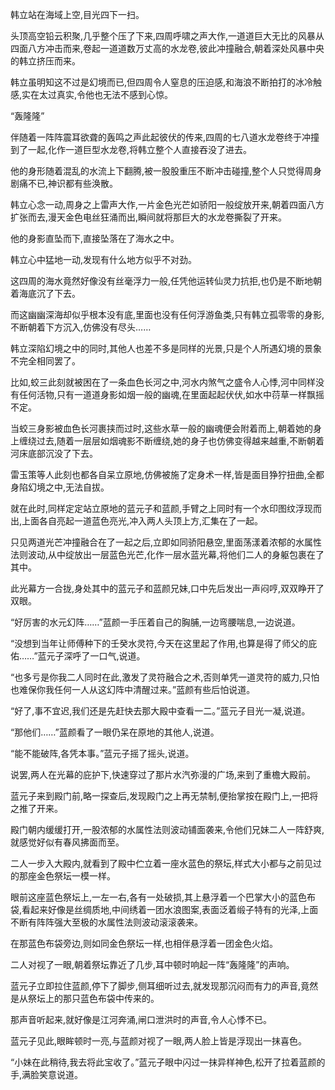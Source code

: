
韩立站在海域上空,目光四下一扫。

头顶高空铅云积聚,几乎整个压了下来,四周呼啸之声大作,一道道巨大无比的风暴从四面八方冲击而来,卷起一道道数万丈高的水龙卷,彼此冲撞融合,朝着深处风暴中央的韩立挤压而来。

韩立虽明知这不过是幻境而已,但四周令人窒息的压迫感,和海浪不断拍打的冰冷触感,实在太过真实,令他也无法不感到心惊。

“轰隆隆”

伴随着一阵阵震耳欲聋的轰鸣之声此起彼伏的传来,四周的七八道水龙卷终于冲撞到了一起,化作一道巨型水龙卷,将韩立整个人直接吞没了进去。

他的身形随着混乱的水流上下翻腾,被一股股重压不断冲击碰撞,整个人只觉得周身剧痛不已,神识都有些涣散。

韩立心念一动,周身之上雷声大作,一片金色光芒如骄阳一般绽放开来,朝着四面八方扩张而去,漫天金色电丝狂涌而出,瞬间就将那巨大的水龙卷撕裂了开来。

他的身影直坠而下,直接坠落在了海水之中。

韩立心中猛地一动,发现有什么地方似乎不对劲。

这四周的海水竟然好像没有丝毫浮力一般,任凭他运转仙灵力抗拒,也仍是不断地朝着海底沉了下去。

而这幽幽深海却似乎根本没有底,里面也没有任何浮游鱼类,只有韩立孤零零的身影,不断朝着下方沉入,仿佛没有尽头……

韩立深陷幻境之中的同时,其他人也差不多是同样的光景,只是个人所遇幻境的景象不完全相同罢了。

比如,蛟三此刻就被困在了一条血色长河之中,河水内煞气之盛令人心悸,河中同样没有任何活物,只有一道道身影如烟一般的幽魂,在里面起起伏伏,如水中葕草一样飘摇不定。

当蛟三身影被血色长河裹挟而过时,这些水草一般的幽魂便会附着而上,朝着她的身上缠绕过去,随着一层层如烟魂影不断缠绕,她的身子也仿佛变得越来越重,不断朝着河床底部沉没了下去。

雷玉策等人此刻也都各自呆立原地,仿佛被施了定身术一样,皆是面目狰狞扭曲,全都身陷幻境之中,无法自拔。

就在此时,同样定定站立原地的蓝元子和蓝颜,手臂之上同时有一个水印图纹浮现而出,上面各自亮起一道蓝色亮光,冲入两人头顶上方,汇集在了一起。

只见两道光芒冲撞融合在了一起之后,立即如同骄阳悬空,里面荡漾着浓郁的水属性法则波动,从中绽放出一层蓝色光芒,化作一层水蓝光幕,将他们二人的身躯包裹在了其中。

此光幕方一合拢,身处其中的蓝元子和蓝颜兄妹,口中先后发出一声闷哼,双双睁开了双眼。

“好厉害的水元幻阵……”蓝颜一手压着自己的胸脯,一边弯腰喘息,一边说道。

“没想到当年让师傅种下的壬癸水灵符,今天在这里起了作用,也算是得了师父的庇佑……”蓝元子深呼了一口气,说道。

“也多亏是你我二人同时在此,激发了灵符融合之术,否则单凭一道灵符的威力,只怕也难保你我任何一人从这幻阵中清醒过来。”蓝颜有些后怕说道。

“好了,事不宜迟,我们还是先赶快去那大殿中查看一二。”蓝元子目光一凝,说道。

“那他们……”蓝颜看了一眼仍呆在原地的其他人,说道。

“能不能破阵,各凭本事。”蓝元子摇了摇头,说道。

说罢,两人在光幕的庇护下,快速穿过了那片水汽弥漫的广场,来到了重檐大殿前。

蓝元子来到殿门前,略一探查后,发现殿门之上再无禁制,便抬掌按在殿门上,一把将之推了开来。

殿门朝内缓缓打开,一股浓郁的水属性法则波动铺面袭来,令他们兄妹二人一阵舒爽,就感觉好似有春风拂面而至。

二人一步入大殿内,就看到了殿中伫立着一座水蓝色的祭坛,样式大小都与之前见过的那座金色祭坛一模一样。

眼前这座蓝色祭坛上,一左一右,各有一处破损,其上悬浮着一个巴掌大小的蓝色布袋,看起来好像是丝绸质地,中间绣着一团水浪图案,表面泛着缎子特有的光泽,上面不断有阵阵强大至极的水属性法则波动滚滚袭来。

在那蓝色布袋旁边,则如同金色祭坛一样,也相伴悬浮着一团金色火焰。

二人对视了一眼,朝着祭坛靠近了几步,耳中顿时响起一阵“轰隆隆”的声响。

蓝元子立即拉住蓝颜,停下了脚步,侧耳细听过去,就发现那沉闷而有力的声音,竟然是从祭坛上的那只蓝色布袋中传来的。

那声音听起来,就好像是江河奔涌,闸口泄洪时的声音,令人心悸不已。

蓝元子见此,眼眸顿时一亮,与蓝颜对视了一眼,两人脸上皆是浮现出一抹喜色。

“小妹在此稍待,我去将此宝收了。”蓝元子眼中闪过一抹异样神色,松开了拉着蓝颜的手,满脸笑意说道。